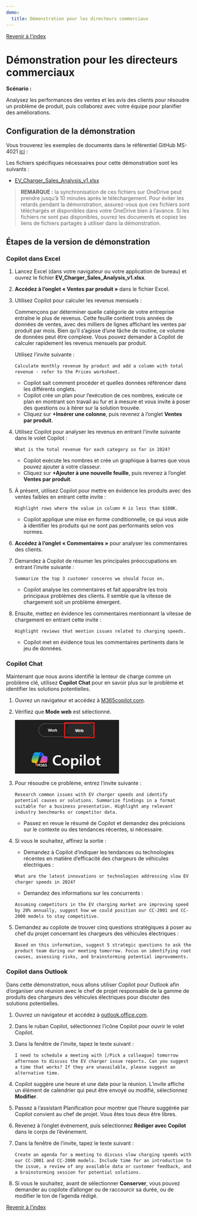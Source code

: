 ```yaml
---
demo:
  title: Démonstration pour les directeurs commerciaux
---
```


[Revenir à l’index](https://microsoftlearning.github.io/MS-4021-Copilot-Immersion-Experience/)

# Démonstration pour les directeurs commerciaux

**Scénario :**

Analysez les performances des ventes et les avis des clients pour résoudre un problème de produit, puis collaborez avec votre équipe pour planifier des améliorations.

## Configuration de la démonstration

Vous trouverez les exemples de documents dans le référentiel GitHub MS-4021 [ici](https://github.com/MicrosoftLearning/MS-4021-Copilot-Immersion-Experience/tree/master/ResourceFiles) :

Les fichiers spécifiques nécessaires pour cette démonstration sont les suivants :

- [EV_Charger_Sales_Analysis_v1.xlsx](https://github.com/MicrosoftLearning/MS-4021-Copilot-Immersion-Experience/raw/master/ResourceFiles/EV_Charger_Sales_Analysis_v1.xlsx)

> **REMARQUE :** la synchronisation de ces fichiers sur OneDrive peut prendre jusqu’à 10 minutes après le téléchargement. Pour éviter les retards pendant la démonstration, assurez-vous que ces fichiers sont téléchargés et disponibles dans votre OneDrive bien à l’avance. Si les fichiers ne sont pas disponibles, ouvrez les documents et copiez les liens de fichiers partagés à utiliser dans la démonstration.

## Étapes de la version de démonstration

### Copilot dans Excel

1. Lancez Excel (dans votre navigateur ou votre application de bureau) et ouvrez le fichier **EV_Charger_Sales_Analysis_v1.xlsx**.

1. **Accédez à l’onglet « Ventes par produit »** dans le fichier Excel.

1. Utilisez Copilot pour calculer les revenus mensuels :  

   Commençons par déterminer quelle catégorie de votre entreprise entraîne le plus de revenus. Cette feuille contient trois années de données de ventes, avec des milliers de lignes affichant les ventes par produit par mois. Bien qu’il s’agisse d’une tâche de routine, ce volume de données peut être complexe. Vous pouvez demander à Copilot de calculer rapidement les revenus mensuels par produit.

   Utilisez l’invite suivante :

   ```text
   Calculate monthly revenue by product and add a column with total revenue - refer to the Prices worksheet.
   ```

    - Copilot sait comment procéder et quelles données référencer dans les différents onglets.
    - Copilot crée un plan pour l’exécution de ces nombres, exécute ce plan en montrant son travail au fur et à mesure et vous invite à poser des questions ou à itérer sur la solution trouvée.
    - Cliquez sur **+Insérer une colonne**, puis revenez à l’onglet **Ventes par produit**.

1. Utilisez Copilot pour analyser les revenus en entrant l’invite suivante dans le volet Copilot :

    ```text
    What is the total revenue for each category so far in 2024?
    ```

    - Copilot exécute les nombres et crée un graphique à barres que vous pouvez ajouter à votre classeur.
    - Cliquez sur **+Ajouter à une nouvelle feuille**, puis revenez à l’onglet **Ventes par produit**.

1. À présent, utilisez Copilot pour mettre en évidence les produits avec des ventes faibles en entrant cette invite :

    ```text
    Highlight rows where the value in column H is less than $100K.
    ```

    - Copilot applique une mise en forme conditionnelle, ce qui vous aide à identifier les produits qui ne sont pas performants selon vos normes.

1. **Accédez à l’onglet « Commentaires »** pour analyser les commentaires des clients.

1. Demandez à Copilot de résumer les principales préoccupations en entrant l’invite suivante :

    ```text
    Summarize the top 3 customer concerns we should focus on.
    ```

    - Copilot analyse les commentaires et fait apparaître les trois principaux problèmes des clients. Il semble que la vitesse de chargement soit un problème émergent.

1. Ensuite, mettez en évidence les commentaires mentionnant la vitesse de chargement en entrant cette invite :

    ```text
    Highlight reviews that mention issues related to charging speeds.
    ```

    - Copilot met en évidence tous les commentaires pertinents dans le jeu de données.

### Copilot Chat

Maintenant que nous avons identifié la lenteur de charge comme un problème clé, utilisez **Copilot Chat** pour en savoir plus sur le problème et identifier les solutions potentielles.

1. Ouvrez un navigateur et accédez à [M365copilot.com](https://m365copilot.com/).  

1. Vérifiez que **Mode web** est sélectionné.  

    ![Capture d’écran montrant l’onglet Mode web.](../Prompts/Media/web-mode.png)

1. Pour résoudre ce problème, entrez l’invite suivante :
  
    ```text
    Research common issues with EV charger speeds and identify potential causes or solutions. Summarize findings in a format suitable for a business presentation. Highlight any relevant industry benchmarks or competitor data.
    ```

   - Passez en revue le résumé de Copilot et demandez des précisions sur le contexte ou des tendances récentes, si nécessaire.  

1. Si vous le souhaitez, affinez la sortie :
   - Demandez à Copilot d’indiquer les tendances ou technologies récentes en matière d’efficacité des chargeurs de véhicules électriques :

    ```text
    What are the latest innovations or technologies addressing slow EV charger speeds in 2024?
    ```

   - Demandez des informations sur les concurrents :

    ```text
    Assuming competitors in the EV charging market are improving speed by 20% annually, suggest how we could position our CC-2001 and CC-2000 models to stay competitive.
    ```

1. Demandez au copilote de trouver cinq questions stratégiques à poser au chef du projet concernant les chargeurs des véhicules électriques :

    ```text
    Based on this information, suggest 5 strategic questions to ask the product team during our meeting tomorrow. Focus on identifying root causes, assessing risks, and brainstorming potential improvements.
    ```

### Copilot dans Outlook

Dans cette démonstration, nous allons utiliser Copilot pour Outlook afin d’organiser une réunion avec le chef de projet responsable de la gamme de produits des chargeurs des véhicules électriques pour discuter des solutions potentielles.

1. Ouvrez un navigateur et accédez à [outlook.office.com](https://outlook.office.com.com/).

1. Dans le ruban Copilot, sélectionnez l’icône Copilot pour ouvrir le volet Copilot.

1. Dans la fenêtre de l’invite, tapez le texte suivant :

    ```text
    I need to schedule a meeting with [/Pick a colleague] tomorrow afternoon to discuss the EV charger issue reports. Can you suggest a time that works? If they are unavailable, please suggest an alternative time.
    ```

1. Copilot suggère une heure et une date pour la réunion. L’invite affiche un élément de calendrier qui peut être envoyé ou modifié, sélectionnez **Modifier**.

1. Passez à l’assistant Planification pour montrer que l’heure suggérée par Copilot convient au chef de projet. Vous êtes tous deux être libres.

1. Revenez à l’onglet événement, puis sélectionnez **Rédiger avec Copilot** dans le corps de l’événement.

1. Dans la fenêtre de l’invite, tapez le texte suivant :

    ```text
    Create an agenda for a meeting to discuss slow charging speeds with our CC-2001 and CC-2000 models. Include time for an introduction to the issue, a review of any available data or customer feedback, and a brainstorming session for potential solutions.  
    ```

1. Si vous le souhaitez, avant de sélectionner **Conserver**, vous pouvez demander au copilote d’allonger ou de raccourcir sa durée, ou de modifier le ton de l’agenda rédigé.

[Revenir à l’index](https://microsoftlearning.github.io/MS-4021-Copilot-Immersion-Experience/)
